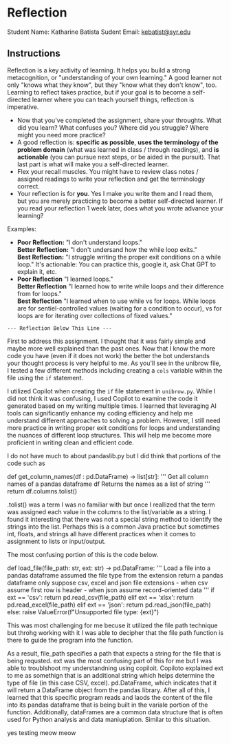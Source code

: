 # Reflection

Student Name:  Katharine Batista
Sudent Email:  kebatist@syr.edu

## Instructions

Reflection is a key activity of learning. It helps you build a strong metacognition, or "understanding of your own learning." A good learner not only "knows what they know", but they "know what they don't know", too. Learning to reflect takes practice, but if your goal is to become a self-directed learner where you can teach yourself things, reflection is imperative.

- Now that you've completed the assignment, share your throughts. What did you learn? What confuses you? Where did you struggle? Where might you need more practice?
- A good reflection is: **specific as possible**,  **uses the terminology of the problem domain** (what was learned in class / through readings), and **is actionable** (you can pursue next steps, or be aided in the pursuit). That last part is what will make you a self-directed learner.
- Flex your recall muscles. You might have to review class notes / assigned readings to write your reflection and get the terminology correct.
- Your reflection is for **you**. Yes I make you write them and I read them, but you are merely practicing to become a better self-directed learner. If you read your reflection 1 week later, does what you wrote advance your learning?

Examples:

- **Poor Reflection:**  "I don't understand loops."   
**Better Reflection:** "I don't undersand how the while loop exits."   
**Best Reflection:** "I struggle writing the proper exit conditions on a while loop." It's actionable: You can practice this, google it, ask Chat GPT to explain it, etc. 
-  **Poor Reflection** "I learned loops."   
**Better Reflection** "I learned how to write while loops and their difference from for loops."   
**Best Reflection** "I learned when to use while vs for loops. While loops are for sentiel-controlled values (waiting for a condition to occur), vs for loops are for iterating over collections of fixed values."

`--- Reflection Below This Line ---`

First to address this assignment. I thought that it was fairly simple and maybe more well explained than the past ones. Now that I know the more code you have (even if it does not work) the better the bot understands your thought process is very helpful to me. As you'll see in the unibrow file, I tested a few different methods including creating a `cols` variable within the file using the `if` statement.

I utilized Copilot when creating the `if` file statement in `unibrow.py`. While I did not think it was confusing, I used Copilot to examine the code it generated based on my writing multiple times. I learned that leveraging AI tools can significantly enhance my coding efficiency and help me understand different approaches to solving a problem. However, I still need more practice in writing proper exit conditions for loops and understanding the nuances of different loop structures. This will help me become more proficient in writing clean and efficient code.

I do not have much to about pandaslib.py but I did think that portions of the code such as 

def get_column_names(df : pd.DataFrame) -> list[str]:
    '''
    Get all column names of a pandas dataframe df
    Returns the names as a list of string
    '''
    return df.columns.tolist()

.tolist() was a term I was no familiar with but once I reallized that the term was assigned each value in the columns to the list/variable as a string. I found it interesting that there was not a special string method to identify the strings into the list. Perhaps this is a common Java practice but sometimes int, floats, and strings all have different practices when it comes to assignment to lists or input/output. 

The most confusing portion of this is the code below. 

def load_file(file_path: str, ext: str) -> pd.DataFrame:
    '''
    Load a file into a pandas dataframe assumed the file type from the extension
    return a pandas dataframe
    only suppose csv, excel and json file extensions
    - when csv assume first row is header
    - when json assume record-oriented data
    '''
    if ext == 'csv':
        return pd.read_csv(file_path)
    elif ext == 'xlsx':
        return pd.read_excel(file_path)
    elif ext == 'json':
        return pd.read_json(file_path)
    else:
        raise ValueError(f"Unsupported file type: {ext}")
 
This was most challenging for me becuse it utilized the file path technique but throhg working with it I was able to decipher that the file path function is there to guide the program into the function. 

As a result, file_path specifies a path that expects a string for the file that is being requsted. ext was the most confusing part of this for me but I was able to troublshoot my understandning using copiloit. Copiloto explained ext to me as somethign that is an additional string which helps determine the type of file (in this case CSV, excel). pd.DataFrame, which indicates that it will return a DataFrame object from the pandas library. After all of this, I learned that this specific program reads and laods the content of the file into its pandas dataframe that is being built in the variale portion of the function. Additionally, dataFrames are a common data structure that is often used for Python analysis and data maniuplation. Similar to this situation.

yes testing meow meow 